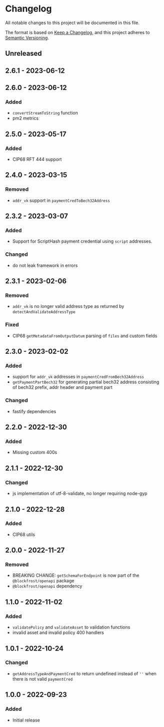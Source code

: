 # Changelog

All notable changes to this project will be documented in this file.

The format is based on [Keep a Changelog](https://keepachangelog.com/en/1.0.0/),
and this project adheres to [Semantic Versioning](https://semver.org/spec/v2.0.0.html).

## Unreleased

## 2.6.1 - 2023-06-12

## 2.6.0 - 2023-06-12
### Added
- `convertStreamToString` function
- pm2 metrics

## 2.5.0 - 2023-05-17
### Added
- CIP68 RFT 444 support

## 2.4.0 - 2023-03-15
### Removed
- `addr_vk` support in `paymentCredToBech32Address`

## 2.3.2 - 2023-03-07
### Added
- Support for ScriptHash payment credential using `script` addresses.

### Changed
- do not leak framework in errors

## 2.3.1 - 2023-02-06
### Removed
- `addr_vk` is no longer valid address type as returned by `detectAndValidateAddressType`

### Fixed
- CIP68 `getMetadataFromOutputDatum` parsing of `files` and custom fields

## 2.3.0 - 2023-02-02
### Added
- support for `addr_vk` addresses in `paymentCredFromBech32Address`
- `getPaymentPartBech32` for generating partial bech32 address consisting of bech32 prefix, addr header and payment part

### Changed
- fastify dependencies

## 2.2.0 - 2022-12-30
### Added
- Missing custom 400s

## 2.1.1 - 2022-12-30
### Changed
- js implementation of utf-8-validate, no longer requiring node-gyp

## 2.1.0 - 2022-12-28
### Added
- CIP68 utils

## 2.0.0 - 2022-11-27
### Removed
- BREAKING CHANGE: `getSchemaForEndpoint` is now part of the `@blockfrost/openapi` package
- `@blockfrost/openapi` dependency

## 1.1.0 - 2022-11-02
### Added
- `validatePolicy` and `validateAsset` to validation functions
- invalid asset and invalid policy 400 handlers

## 1.0.1 - 2022-10-24
### Changed
- `getAddressTypeAndPaymentCred` to return undefined instead of `''` when there is not valid `paymentCred`

## 1.0.0 - 2022-09-23
### Added
- Initial release
